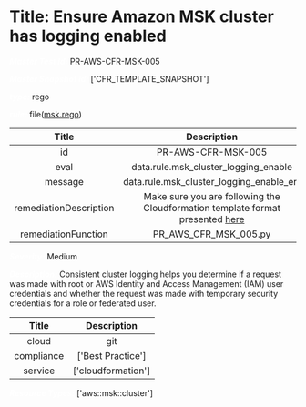 



# Title: Ensure Amazon MSK cluster has logging enabled


***<font color="white">Master Test Id:</font>*** PR-AWS-CFR-MSK-005

***<font color="white">Master Snapshot Id:</font>*** ['CFR_TEMPLATE_SNAPSHOT']

***<font color="white">type:</font>*** rego

***<font color="white">rule:</font>*** file([msk.rego])  
  
  
  
  

|Title|Description|
| :---: | :---: |
|id|PR-AWS-CFR-MSK-005|
|eval|data.rule.msk_cluster_logging_enable|
|message|data.rule.msk_cluster_logging_enable_err|
|remediationDescription|Make sure you are following the Cloudformation template format presented <a href='https://docs.aws.amazon.com/AWSCloudFormation/latest/UserGuide/aws-properties-msk-cluster-brokerlogs.html#cfn-msk-cluster-brokerlogs-cloudwatchlogs' target='_blank'>here</a>|
|remediationFunction|PR_AWS_CFR_MSK_005.py|


***<font color="white">Severity:</font>*** Medium

***<font color="white">Description:</font>*** Consistent cluster logging helps you determine if a request was made with root or AWS Identity and Access Management (IAM) user credentials and whether the request was made with temporary security credentials for a role or federated user.  
  
  

|Title|Description|
| :---: | :---: |
|cloud|git|
|compliance|['Best Practice']|
|service|['cloudformation']|


***<font color="white">Resource Types:</font>*** ['aws::msk::cluster']


[msk.rego]: https://github.com/prancer-io/prancer-compliance-test/tree/master/aws/iac/msk.rego
